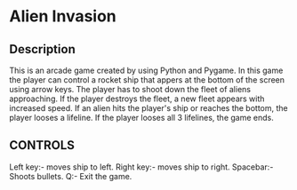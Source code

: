 <h1> Alien Invasion</h1>
<h2>Description</h2>
This is an arcade game created by using Python and Pygame.
In this game the player can control a rocket ship that appers at the bottom of the screen using arrow keys.
The player has to shoot down the fleet of aliens approaching. If the player destroys the fleet, a new fleet appears with increased speed.
If an alien hits the player's ship or reaches the bottom, the player looses a lifeline. If the player looses all 3 lifelines, the game ends.

 <h2>CONTROLS</h2>
 Left key:- moves ship to left. 
            Right key:- moves ship to right.
            Spacebar:- Shoots bullets.
            Q:- Exit the game.
